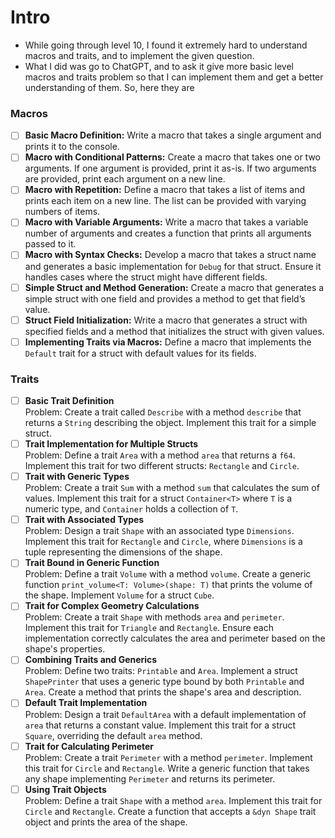 # Intro
* While going through  level 10, I found it extremely hard to understand macros and traits, and to implement the given question.
* What I did was go to ChatGPT, and to ask it give more basic level macros and traits problem so that I can implement them and get a better understanding of them. So, here they are

### Macros
- [ ] **Basic Macro Definition:** Write a macro that takes a single argument and prints it to the console.
- [ ] **Macro with Conditional Patterns:** Create a macro that takes one or two arguments. If one argument is provided, print it as-is. If two arguments are provided, print each argument on a new line.
- [ ] **Macro with Repetition:** Define a macro that takes a list of items and prints each item on a new line. The list can be provided with varying numbers of items.
- [ ] **Macro with Variable Arguments:** Write a macro that takes a variable number of arguments and creates a function that prints all arguments passed to it.
- [ ] **Macro with Syntax Checks:** Develop a macro that takes a struct name and generates a basic implementation for `Debug` for that struct. Ensure it handles cases where the struct might have different fields.
- [ ] **Simple Struct and Method Generation:** Create a macro that generates a simple struct with one field and provides a method to get that field’s value.
- [ ] **Struct Field Initialization:** Write a macro that generates a struct with specified fields and a method that initializes the struct with given values.
- [ ] **Implementing Traits via Macros:** Define a macro that implements the `Default` trait for a struct with default values for its fields.

### Traits
- [ ] **Basic Trait Definition**  
  Problem: Create a trait called `Describe` with a method `describe` that returns a `String` describing the object. Implement this trait for a simple struct.
- [ ] **Trait Implementation for Multiple Structs**  
  Problem: Define a trait `Area` with a method `area` that returns a `f64`. Implement this trait for two different structs: `Rectangle` and `Circle`.
- [ ] **Trait with Generic Types**  
  Problem: Create a trait `Sum` with a method `sum` that calculates the sum of values. Implement this trait for a struct `Container<T>` where `T` is a numeric type, and `Container` holds a collection of `T`.
- [ ] **Trait with Associated Types**  
  Problem: Design a trait `Shape` with an associated type `Dimensions`. Implement this trait for `Rectangle` and `Circle`, where `Dimensions` is a tuple representing the dimensions of the shape.
- [ ] **Trait Bound in Generic Function**  
  Problem: Define a trait `Volume` with a method `volume`. Create a generic function `print_volume<T: Volume>(shape: T)` that prints the volume of the shape. Implement `Volume` for a struct `Cube`.
- [ ] **Trait for Complex Geometry Calculations**  
  Problem: Create a trait `Shape` with methods `area` and `perimeter`. Implement this trait for `Triangle` and `Rectangle`. Ensure each implementation correctly calculates the area and perimeter based on the shape's properties.
- [ ] **Combining Traits and Generics**  
  Problem: Define two traits: `Printable` and `Area`. Implement a struct `ShapePrinter` that uses a generic type bound by both `Printable` and `Area`. Create a method that prints the shape's area and description.
- [ ] **Default Trait Implementation**  
  Problem: Design a trait `DefaultArea` with a default implementation of `area` that returns a constant value. Implement this trait for a struct `Square`, overriding the default `area` method.
- [ ] **Trait for Calculating Perimeter**  
  Problem: Create a trait `Perimeter` with a method `perimeter`. Implement this trait for `Circle` and `Rectangle`. Write a generic function that takes any shape implementing `Perimeter` and returns its perimeter.
- [ ] **Using Trait Objects**  
  Problem: Define a trait `Shape` with a method `area`. Implement this trait for `Circle` and `Rectangle`. Create a function that accepts a `&dyn Shape` trait object and prints the area of the shape.